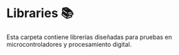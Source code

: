 # Libraries 📚  
Esta carpeta contiene librerías diseñadas para pruebas en microcontroladores y procesamiento digital.  
